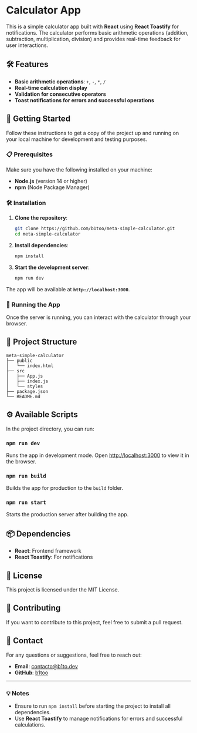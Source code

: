 # Calculator App

This is a simple calculator app built with **React** using **React Toastify** for notifications. The calculator performs basic arithmetic operations (addition, subtraction, multiplication, division) and provides real-time feedback for user interactions.

## 🛠️ Features
- **Basic arithmetic operations**: `+`, `-`, `*`, `/`
- **Real-time calculation display**
- **Validation for consecutive operators**
- **Toast notifications for errors and successful operations**

## 🚀 Getting Started

Follow these instructions to get a copy of the project up and running on your local machine for development and testing purposes.

### 📋 Prerequisites
Make sure you have the following installed on your machine:
- **Node.js** (version 14 or higher)
- **npm** (Node Package Manager)

### 🛠️ Installation

1. **Clone the repository**:
   ```bash
   git clone https://github.com/b1too/meta-simple-calculator.git
   cd meta-simple-calculator
   ```

2. **Install dependencies**:
   ```bash
   npm install
   ```

3. **Start the development server**:
   ```bash
   npm run dev
   ```

The app will be available at **`http://localhost:3000`**.

### 🧪 Running the App
Once the server is running, you can interact with the calculator through your browser.

## 🧩 Project Structure
```
meta-simple-calculator
├── public
│   └── index.html
├── src
│   ├── App.js
│   ├── index.js
│   └── styles
├── package.json
└── README.md
```

## ⚙️ Available Scripts

In the project directory, you can run:

### `npm run dev`
Runs the app in development mode. Open [http://localhost:3000](http://localhost:3000) to view it in the browser.

### `npm run build`
Builds the app for production to the `build` folder.

### `npm run start`
Starts the production server after building the app.

## 📦 Dependencies
- **React**: Frontend framework
- **React Toastify**: For notifications

## 📄 License
This project is licensed under the MIT License.

## 🤝 Contributing
If you want to contribute to this project, feel free to submit a pull request.

## 📧 Contact
For any questions or suggestions, feel free to reach out:
- **Email**: contacto@b1to.dev
- **GitHub**: [b1too](https://github.com/b1too)

---

### 💡 Notes
- Ensure to run `npm install` before starting the project to install all dependencies.
- Use **React Toastify** to manage notifications for errors and successful calculations.

